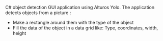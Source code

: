 C# object detection GUI application using Alturos Yolo. The application detects objects from a picture :
- Make a rectangle around them with the type of the object
- Fill the data of the object in a data grid like: Type, coordinates, width, height
